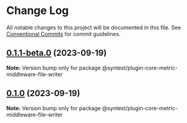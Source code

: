 # Change Log

All notable changes to this project will be documented in this file.
See [Conventional Commits](https://conventionalcommits.org) for commit guidelines.

## [0.1.1-beta.0](https://github.com/syntest-framework/syntest-core/compare/@syntest/plugin-core-metric-middleware-file-writer@0.1.0-beta.15...@syntest/plugin-core-metric-middleware-file-writer@0.1.1-beta.0) (2023-09-19)

**Note:** Version bump only for package @syntest/plugin-core-metric-middleware-file-writer

## [0.1.0](https://github.com/syntest-framework/syntest-core/compare/@syntest/plugin-core-metric-middleware-file-writer@0.1.0-beta.15...@syntest/plugin-core-metric-middleware-file-writer@0.1.0) (2023-09-19)

**Note:** Version bump only for package @syntest/plugin-core-metric-middleware-file-writer

